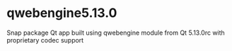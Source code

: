 # qwebengine5.13.0
Snap package Qt app built using qwebengine module from Qt 5.13.0rc with proprietary codec support

